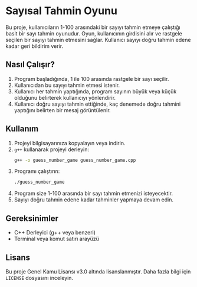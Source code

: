 # Sayısal Tahmin Oyunu

Bu proje, kullanıcıların 1-100 arasındaki bir sayıyı tahmin etmeye çalıştığı basit bir sayı tahmin oyunudur. Oyun, kullanıcının girdisini alır ve rastgele seçilen bir sayıyı tahmin etmesini sağlar. Kullanıcı sayıyı doğru tahmin edene kadar geri bildirim verir.

## Nasıl Çalışır?

1. Program başladığında, 1 ile 100 arasında rastgele bir sayı seçilir.
2. Kullanıcıdan bu sayıyı tahmin etmesi istenir.
3. Kullanıcı her tahmin yaptığında, program sayının büyük veya küçük olduğunu belirterek kullanıcıyı yönlendirir.
4. Kullanıcı doğru sayıyı tahmin ettiğinde, kaç denemede doğru tahmini yaptığını belirten bir mesaj görüntülenir.

## Kullanım

1. Projeyi bilgisayarınıza kopyalayın veya indirin.
2. `g++` kullanarak projeyi derleyin:
    ```bash
    g++ -o guess_number_game guess_number_game.cpp
    ```
3. Programı çalıştırın:
    ```bash
    ./guess_number_game
    ```
4. Program size 1-100 arasında bir sayı tahmin etmenizi isteyecektir.
5. Sayıyı doğru tahmin edene kadar tahminler yapmaya devam edin.

## Gereksinimler

- C++ Derleyici (g++ veya benzeri)
- Terminal veya komut satırı arayüzü

## Lisans

Bu proje Genel Kamu Lisansı v3.0 altında lisanslanmıştır. Daha fazla bilgi için `LICENSE` dosyasını inceleyin.

